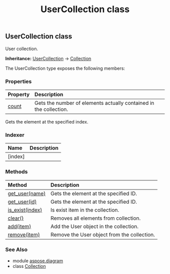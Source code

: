 ﻿---
title: UserCollection class
second_title: Aspose.Diagram for Python via .NET API References
description: 
type: docs
weight: 2450
url: /python-net/aspose.diagram/usercollection/
is_root: false
---

## UserCollection class

User collection.



**Inheritance:** [UserCollection](/diagram/python-net/aspose.diagram/usercollection) → 
[Collection](/diagram/python-net/aspose.diagram/collection)



The UserCollection type exposes the following members:

### Properties
| Property | Description |
| :- | :- |
| [count](/diagram/python-net/aspose.diagram/usercollection/count) | Gets the number of elements actually contained in the collection. |



Gets the element at the specified index.
### Indexer
| Name | Description |
| :- | :- |
| [index] |  |


### Methods
| Method | Description |
| :- | :- |
| [get_user(name)](/diagram/python-net/aspose.diagram/usercollection/get_user/#str) | Gets the element at the specified ID. |
| [get_user(id)](/diagram/python-net/aspose.diagram/usercollection/get_user/#int) | Gets the element at the specified ID. |
| [is_exist(index)](/diagram/python-net/aspose.diagram/usercollection/is_exist/#int) | Is exist item in the collection. |
| [clear()](/diagram/python-net/aspose.diagram/usercollection/clear/#) | Removes all elements from collection. |
| [add(item)](/diagram/python-net/aspose.diagram/usercollection/add/#User) | Add the User object in the collection. |
| [remove(item)](/diagram/python-net/aspose.diagram/usercollection/remove/#User) | Remove the User object from the collection. |


### See Also

* module [aspose.diagram](../)
* class [Collection](/diagram/python-net/aspose.diagram/collection)
